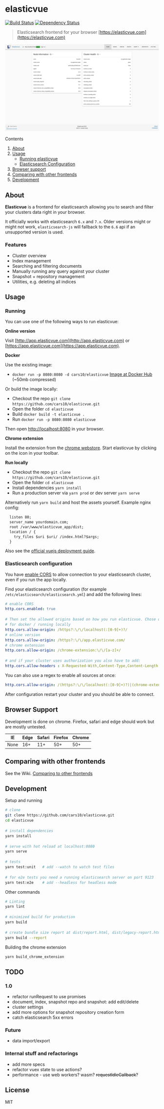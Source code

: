 # elasticvue

[![Build Status](https://travis-ci.org/cars10/elasticvue.svg?branch=develop)](https://travis-ci.org/cars10/elasticvue)
[![Dependency Status](https://david-dm.org/cars10/elasticvue.svg)](https://david-dm.org/cars10/elasticvue)

> Elasticsearch frontend for your browser [https://elasticvue.com](https://elasticvue.com)

![Screenshot](screenshot.jpg)

Contents

1. [About](#about)
2. [Usage](#usage)
    * [Running elasticvue](#running)
    * [Elasticsearch Configuration](#elasticsearch-configuration)
3. [Browser support](#browser-support)
4. [Comparing with other frontends](#comparing-with-other-frontends)
5. [Development](#development)


## About

**Elasticvue** is a frontend for elasticsearch allowing you to search and filter your clusters data right in your browser.

It officially works with elasticsearch `6.x` and `7.x`. Older versions might or might not work, `elasticsearch-js` will fallback to the `6.6` api if an unsupported version is used.


### Features

* Cluster overview
* Index management
* Searching and filtering documents
* Manually running any query against your cluster
* Snapshot + repository management
* Utilities, e.g. deleting all indices

## Usage

### Running

You can use one of the following ways to run elasticvue:

**Online version**

Visit [http://app.elasticvue.com](http://app.elasticvue.com) or [https://app.elasticvue.com](https://app.elasticvue.com).

**Docker**

Use the existing image:

* `docker run -p 8080:8080 -d cars10/elasticvue` [Image at Docker Hub](https://hub.docker.com/r/cars10/elasticvue) (~50mb compressed)

Or build the image locally:

* Checkout the repo `git clone https://github.com/cars10/elasticvue.git`
* Open the folder `cd elasticvue`
* Build `docker build -t elasticvue .`
* Run `docker run -p 8080:8080 elasticvue`

Then open [http://localhost:8080](http://localhost:8080) in your browser.

**Chrome extension**

Install the extension from the [chrome webstore](https://chrome.google.com/webstore/detail/elasticvue/hkedbapjpblbodpgbajblpnlpenaebaa). Start elasticvue by clicking on the icon in your toolbar.

**Run locally**

* Checkout the repo `git clone https://github.com/cars10/elasticvue.git`
* Open the folder `cd elasticvue`
* Install dependencies `yarn install`
* Run a production server via `yarn prod` or dev server `yarn serve`

Alternatively run `yarn build` and host the assets yourself. Example nginx config:

```
  listen 80;
  server_name yourdomain.com;
  root /var/www/elasticvue_app/dist;
  location / {
    try_files $uri $uri/ /index.html?$args;
  }
``` 

Also see the [official vuejs deployment guide](https://cli.vuejs.org/guide/deployment.html#docker-nginx).


### Elasticsearch configuration
You have [enable CORS](https://www.elastic.co/guide/en/elasticsearch/reference/current/modules-http.html) to allow connection to your elasticsearch cluster, even if you run the app locally.

Find your elasticsearch configuration (for example `/etc/elasticsearch/elasticsearch.yml`) and add the following lines:

```yaml
# enable CORS
http.cors.enabled: true

# Then set the allowed origins based on how you run elasticvue. Chose only one:
# for docker / running locally
http.cors.allow-origin: /https?:\/\/localhost(:[0-9]+)?/
# online version
http.cors.allow-origin: /https?:\/\/app.elasticvue.com/
# chrome extension
http.cors.allow-origin: /chrome-extension:\/\/[a-z]+/

# and if your cluster uses authorization you also have to add:
http.cors.allow-headers : X-Requested-With,Content-Type,Content-Length,Authorization
```

You can also use a regex to enable all sources at once:
```yaml
http.cors.allow-origin: /(https?:\/\/localhost(:[0-9]+)?)|(chrome-extension:\/\/[a-z]+)|(https?:\/\/app.elasticvue.com)/
```

After configuration restart your cluster and you should be able to connect.


## Browser Support

Development is done on chrome. Firefox, safari and edge should work but are mostly untested.

| IE | Edge | Safari | Firefox | Chrome |
|----|------|--------|---------|--------|
| None | 16+ | 11+ | 50+ | 50+ |

## Comparing with other frontends

See the Wiki. [Comparing to other frontends](https://github.com/cars10/elasticvue/wiki/Comparing-to-other-frontends)

## Development

Setup and running

```bash
# clone
git clone https://github.com/cars10/elasticvue.git
cd elasticvue

# install dependencies
yarn install

# serve with hot reload at localhost:8080
yarn serve

# tests
yarn test:unit   # add --watch to watch test files

# for e2e tests you need a running elasticsearch server on port 9123
yarn test:e2e    # add --headless for headless mode
```

Other commands

```bash
# Linting
yarn lint

# minimized build for production
yarn build

# create bundle size report at dist/report.html, dist/legacy-report.html
yarn build --report
```

Building the chrome extension

```bash
yarn build_chrome_extension 
```

## TODO

### 1.0

* refactor runRequest to use promises
* document, index, snapshot repo and snapshot: add edit/delete
* cluster settings
* add more options for snapshot repository creation form
* catch elasticsearch 5xx errors


### Future

* data import/export

### Internal stuff and refactorings

* add more specs
* refactor vuex state to use actions?
* performance - use web workers? wasm? ~~requestIdleCallback~~?

## License

MIT
